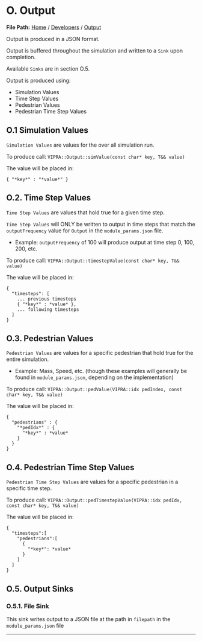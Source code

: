 # O. Output

**File Path:** [Home](../MainPage.md) / [Developers](Developers.md) / [Output](Output.md)

Output is produced in a JSON format.

Output is buffered throughout the simulation and written to a `Sink` upon completion.

Available `Sinks` are in section O.5.

Output is produced using:
- Simulation Values
- Time Step Values
- Pedestrian Values
- Pedestrian Time Step Values

## O.1 Simulation Values

`Simulation Values` are values for the over all simulation run.

To produce call: `VIPRA::Output::simValue(const char* key, T&& value)`

The value will be placed in:
```
{ "*key*" : "*value*" }
```

## O.2. Time Step Values

`Time Step Values` are values that hold true for a given time step.

`Time Step Values` will ONLY be written to output in time steps that match the `outputFrequency` value for `Output` in the `module_params.json` file.
- Example: `outputFrequency` of 100 will produce output at time step 0, 100, 200, etc.

To produce call: `VIPRA::Output::timestepValue(const char* key, T&& value)`

The value will be placed in:
```
{ 
  "timesteps": [
    ... previous timesteps
    { "*key*" : *value* },
    ... following timesteps
  ]
}
```


## O.3. Pedestrian Values

`Pedestrian Values` are values for a specific pedestrian that hold true for the entire simulation.
- Example: Mass, Speed, etc. (though these examples will generally be found in `module_params.json`, depending on the implementation)

To produce call: `VIPRA::Output::pedValue(VIPRA::idx pedIndex, const char* key, T&& value)`

The value will be placed in:
```
{ 
  "pedestrians" : {
    "*pedIdx*" : {
      "*key*" : *value*
    }
  }
}
```


## O.4. Pedestrian Time Step Values

`Pedestrian Time Step Values` are values for a specific pedestrian in a specific time step.

To produce call: `VIPRA::Output::pedTimestepValue(VIPRA::idx pedIdx, const char* key, T&& value)`

The value will be placed in:
```
{
  "timesteps":[
    "pedestrians":[
      {
        "*key*": *value*
      }
    ]
  ]
}
```

## O.5. Output Sinks

### O.5.1. File Sink

This sink writes output to a JSON file at the path in `filepath` in the `module_params.json` file

---